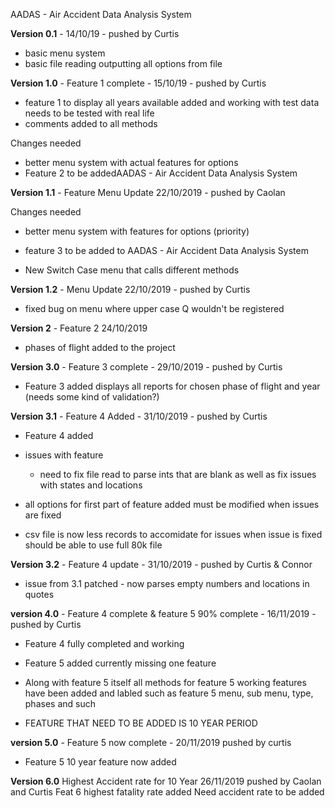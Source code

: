 AADAS - Air Accident Data Analysis System 

**Version 0.1** - 14/10/19 - pushed by Curtis 
- basic menu system 
- basic file reading outputting all options from file 

**Version 1.0** - Feature 1 complete - 15/10/19 - pushed by Curtis 

- feature 1 to display all years available added and working with test data needs to be tested with real life
- comments added to all methods 

Changes needed
- better menu system with actual features for options
- Feature 2 to be addedAADAS - Air Accident Data Analysis System 


**Version 1.1** - Feature Menu Update 22/10/2019 - pushed by Caolan


Changes needed

- better menu system with features for options (priority)
- feature 3 to be added to AADAS - Air Accident Data Analysis System 

- New Switch Case menu that calls different methods

**Version 1.2** - Menu Update 22/10/2019 - pushed by Curtis

- fixed bug on menu where upper case Q wouldn't be registered


**Version 2** - Feature 2 24/10/2019	

- phases of flight added to the project

**Version 3.0** - Feature 3 complete - 29/10/2019 - pushed by Curtis

- Feature 3 added displays all reports for chosen phase of flight and year 
  (needs some kind of validation?)

**Version 3.1** - Feature 4 Added - 31/10/2019 - pushed by Curtis

- Feature 4 added 

- issues with feature 
  - need to fix file read to parse ints that are blank as well as fix issues with states and locations
  
- all options for first part of feature added must be modified when issues are fixed
- csv file is now less records to accomidate for issues when issue is fixed should be able to use full 80k file

**Version 3.2** - Feature 4 update - 31/10/2019 - pushed by Curtis & Connor

- issue from 3.1 patched - now parses empty numbers and locations in quotes 

**version 4.0** - Feature 4 complete & feature 5 90% complete - 16/11/2019 - pushed by Curtis

- Feature 4 fully completed and working 

- Feature 5 added currently missing one feature 

- Along with feature 5 itself all methods for feature 5 working features have been added and labled such as feature 5 menu, sub menu, type, phases and such 

- FEATURE THAT NEED TO BE ADDED IS 10 YEAR PERIOD 

**version 5.0** - Feature 5 now complete - 20/11/2019 pushed by curtis

- Feature 5 10 year feature now added 

**Version 6.0** Highest Accident rate for 10 Year 26/11/2019 pushed by Caolan and Curtis
Feat 6 highest fatality rate added
Need accident rate to be added




